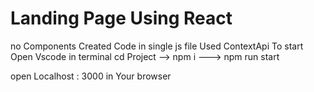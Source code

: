 # Landing Page Using React 
 no Components Created Code in single js file 
  Used ContextApi 
 To start Open Vscode
in terminal cd Project 
  --> npm i
  ---> npm run start

  open Localhost : 3000 in Your browser

